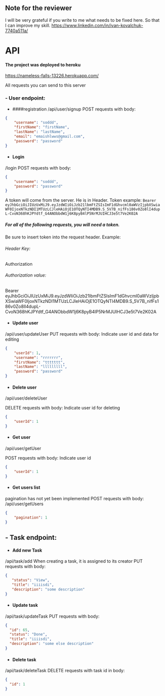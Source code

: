 ## Note for the reviewer
I will be very grateful if you write to me what needs to be fixed here. So that I can improve my skill.
https://www.linkedin.com/in/ivan-kovalchuk-7740a511a/

# API

#### The project was deployed to heroku
https://nameless-falls-13226.herokuapp.com/

All requests you can send to this server


 ### - User endpoint:   
 - ####registration 
 /api/user/signup
 POST requests with body: 
```json
{
    "username": "soddd",
    "firstName": "firstName",
    "lastName": "lastName",
    "email": "emaishlwws@gmail.com",
    "password": "password"
}
```
 - #### Login 
 /login
 POST requests with body: 
```json
{
    "username": "soddd",
    "password": "password"
}
```
A token will come from the server. He is in Header. Token example:
`Bearer eyJhbGciOiJIUzUxMiJ9.eyJzdWIiOiJzb21lbmFtZSIsImF1dGhvcml0aWVzIjpbXSwiaWF0IjoxNTkzNDI1MTUzLCJleHAiOjE1OTQyNTI4MDB9.S_5V7B_nifFs186v0Zo8lI4dupL-CvoN368hKJPYdtf_G4ANObbdW1j6K8pyB4lP5NrMJUIHCJ3e5t7Ve2K02A`
##### For all of the following requests, you will need a token.
Be sure to insert token into the request header. Example:
###### Header Key:
Authorization

###### Authorization value: 
Bearer eyJhbGciOiJIUzUxMiJ9.eyJzdWIiOiJzb21lbmFtZSIsImF1dGhvcml0aWVzIjpbXSwiaWF0IjoxNTkzNDI1MTUzLCJleHAiOjE1OTQyNTI4MDB9.S_5V7B_nifFs186v0Zo8lI4dupL-CvoN368hKJPYdtf_G4ANObbdW1j6K8pyB4lP5NrMJUIHCJ3e5t7Ve2K02A

 - #### Update user
/api/user/updateUser
PUT requests with body: 
Indicate user id and data for editing
```json
{
    "userId": 1,
    "username": "rrrrrrr",
    "firstName": "ttttttt",
    "lastName": "lllllllll",
    "password": "password"
}
```
 - #### Delete user
/api/user/deleteUser

DELETE requests with body: 
Indicate user id  for deleting
```json
{
    "userId": 1
}
```
 - #### Get user
/api/user/getUser

POST requests with body: 
Indicate user id 

```json
{
    "userId": 1
}
```
 - #### Get users list
 pagination has not yet been implemented 
 POST requests with body: 
/api/user/getUsers
```json
{
    "pagination": 1
}
```
 ## - Task endpoint:
 
 - #### Add new Task
 /api/task/add
 When creating a task, it is assigned to its creator
 PUT requests with body:
 ```json
 {
    "status": "View",
    "title": "iiiisdi",
    "description": "some description"
}
```
 - #### Update task
/api/task/updateTask
 PUT requests with body:
  ```json
 {
    "id": 65,
    "status": "Done",
    "title": "iiiisdi",
    "description": "some else description"
}
```
 - #### Delete task
/api/task/deleteTask
 DELETE requests with task id in body:
  ```json
 {
    "id": 1
}
```